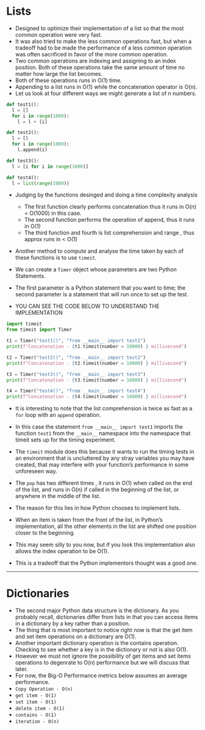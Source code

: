 # Lists
- Designed to optimize their implementation of a list so that the most common operation were very fast.
- It was also tried to make the less common operations fast, but when a tradeoff had to be made the performance of a less common operation was often sacrificed in favor of the more common operation.
- Two common operations are indexing and assigning to an index position. Both of these operations take the same amount of time no matter how large the list becomes.
- Both of these operations runs in O(1) time.
- Appending to a list runs in O(1) while the concatenation operator is O(n).
- Let us look at four different ways we might generate a list of n numbers.
``` python
def test1():
  l = []
  for i in range(1000):
    l = l + [i]
```

``` python
def test2():
  l = []
  for i in range(1000):
    l.append(i)
```

``` python
def test3():
  l = [i for i in range(1000)]
```

``` python
def test4():
  l = list(range(1000))
```
- Judging by the functions desinged and doing a time complexity analysis
    - The first function clearly performs concatenation thus it runs in O(n) = O(1000) in this case.
    - The second function performs the operation of append, thus it runs in O(1)
    - The third function and fourth is list comprehension and range , thus approx runs in < O(1)

- Another method to compute and analyse the time taken by each of these functions is to use `timeit`.
- We can create a `Timer` object whose parameters are two Python Statements.
- The first parameter is a Python statement that you want to time; the second parameter is a statement that will run once to set up the test.
- YOU CAN SEE THE CODE BELOW TO UNDERSTAND THE IMPLEMENTATION
``` python
import timeit
from timeit import Timer

t1 = Timer("test1()", "from __main__ import test1")
print(f"Concatenation - {t1.timeit(number = 10000) } millisecond")

t2 = Timer("test2()", "from __main__ import test2")
print(f"Concatenation - {t2.timeit(number = 10000) } millisecond")

t3 = Timer("test3()", "from __main__ import test3")
print(f"Concatenation - {t3.timeit(number = 10000) } millisecond")

t4 = Timer("test4()", "from __main__ import test4")
print(f"Concatenation - {t4.timeit(number = 10000) } millisecond")
```

- It is interesting to note that the list comprehension is twice as fast as a `for` loop with an `append` operation.
-  In this case the statement `from __main__ import test1` imports the function `test1` from the `__main__` namespace into the namespace that timeit sets up for the timing experiment.
-  The `timeit` module does this because it wants to run the timing tests in an environment that is uncluttered by any stray variables you may have created, that may interfere with your function’s performance in some unforeseen way.

- The `pop` has two different times , it runs in O(1) when called on the end of the list, and runs in O(n) if called in the beginning of the list, or anywhere in the middle of the list.
-  The reason for this lies in how Python chooses to implement lists.
-  When an item is taken from the front of the list, in Python’s implementation, all the other elements in the list are shifted one position closer to the beginning.
-  This may seem silly to you now, but if you look this implementation also allows the index operation to be O(1).
-  This is a tradeoff that the Python implementors thought was a good one.

<hr/>

# Dictionaries
-  The second major Python data structure is the dictionary. As you probably recall, dictionaries differ from lists in that you can access items in a dictionary by a key rather than a position.
-  The thing that is most important to notice right now is that the get item and set item operations on a dictionary are O(1).
-  Another important dictionary operation is the contains operation. Checking to see whether a key is in the dictionary or not is also O(1).
- However we must not ignore the possibility of get items and set items operations to degenrate to O(n) performance but we will discuss that later.
- For now, the Big-O Performance metrics below assumes an average performance.
- `Copy Operation - O(n)`
- `get item - O(1)`
- `set item - O(1)`
- `delete item - O(1)`
- `contains - O(1)`
- `iteration - O(n)`
